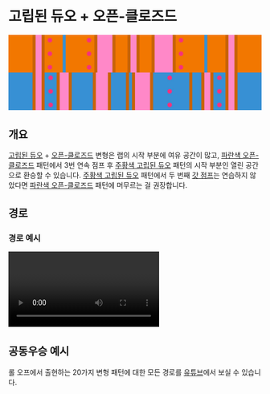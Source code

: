 # 고립된 듀오 + 오픈-클로즈드

![Isolated Duo + Open-Closed](../images/variations/isolated-duo-open-closed.jpg)

## 개요

[고립된 듀오](../rolls/isolated-duo.md#주황색-롤) + [오픈-클로즈드](../rolls/closed-open-open-closed.md#파란색-롤) 변형은 랩의 시작 부분에 여유 공간이 많고, [파란색 오픈-클로즈드](../rolls/closed-open-open-closed.md#파란색-롤) 패턴에서 3번 연속 점프 후 [주황색 고립된 듀오](../rolls/isolated-duo.md#주황색-롤) 패턴의 시작 부분인 열린 공간으로 환승할 수 있습니다. [주황색 고립된 듀오](../rolls/isolated-duo.md#주황색-롤) 패턴에서 두 번째 [갓 점프](../advanced/isolated-duo-god-jumps.md)는 연습하지 않았다면 [파란색 오픈-클로즈드](../rolls/closed-open-open-closed.md#파란색-롤) 패턴에 머무르는 걸 권장합니다.

## 경로

### 경로 예시

<video controls>
  <source src="../../images/variations/isolated-duo-open-closed-standard-path.mp4" type="video/mp4">
</video>

## 공동우승 예시

롤 오프에서 출현하는 20가지 변형 패턴에 대한 모든 경로를 [유튜브](https://www.youtube.com/playlist?list=PLG_QNSp9ZgJLWYSNl4vY26VJCZeOQHO1F)에서 보실 수 있습니다.
